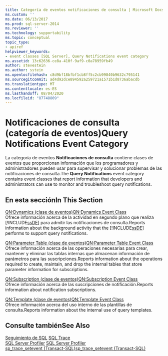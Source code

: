 ```yaml
---
title: Categoría de eventos notificaciones de consulta | Microsoft Docs
ms.custom: ''
ms.date: 06/13/2017
ms.prod: sql-server-2014
ms.reviewer: ''
ms.technology: supportability
ms.topic: conceptual
topic_type:
- apiref
helpviewer_keywords:
- event classes [SQL Server], Query Notifications event category
ms.assetid: 13c62636-ce8a-410f-9af9-c0a78959fb49
author: stevestein
ms.author: sstein
ms.openlocfilehash: c8d9bf18bfbf1cb8ff5c2cb99840b9632c795141
ms.sourcegitcommit: ad4d92dce894592a259721a1571b1d8736abacdb
ms.translationtype: MT
ms.contentlocale: es-ES
ms.lasthandoff: 08/04/2020
ms.locfileid: "87748809"
---
```

# <a name="query-notifications-event-category"></a><span data-ttu-id="cc20d-102">Notificaciones de consulta (categoría de eventos)</span><span class="sxs-lookup"><span data-stu-id="cc20d-102">Query Notifications Event Category</span></span>
  <span data-ttu-id="cc20d-103">La categoría de eventos **Notificaciones de consulta** contiene clases de eventos que proporcionan información que los programadores y administradores pueden usar para supervisar y solucionar problemas de las notificaciones de consulta.</span><span class="sxs-lookup"><span data-stu-id="cc20d-103">The **Query Notifications** event category contains event classes that report information that developers and administrators can use to monitor and troubleshoot query notifications.</span></span>  
  
## <a name="in-this-section"></a><span data-ttu-id="cc20d-104">En esta sección</span><span class="sxs-lookup"><span data-stu-id="cc20d-104">In This Section</span></span>  
 [<span data-ttu-id="cc20d-105">QN:Dynamics (clase de eventos)</span><span class="sxs-lookup"><span data-stu-id="cc20d-105">QN:Dynamics Event Class</span></span>](qn-dynamics-event-class.md)  
 <span data-ttu-id="cc20d-106">Ofrece información acerca de la actividad en segundo plano que realiza [!INCLUDE[ssDE](../../includes/ssde-md.md)] para admitir las notificaciones de consulta.</span><span class="sxs-lookup"><span data-stu-id="cc20d-106">Reports information about the background activity that the [!INCLUDE[ssDE](../../includes/ssde-md.md)] performs to support query notifications.</span></span>  
  
 [<span data-ttu-id="cc20d-107">QN:Parameter Table (clase de eventos)</span><span class="sxs-lookup"><span data-stu-id="cc20d-107">QN:Parameter Table Event Class</span></span>](qn-parameter-table-event-class.md)  
 <span data-ttu-id="cc20d-108">Ofrece información acerca de las operaciones necesarias para crear, mantener y eliminar las tablas internas que almacenan información de parámetros para las suscripciones.</span><span class="sxs-lookup"><span data-stu-id="cc20d-108">Reports information about the operations required to create, maintain, and drop the internal tables that store parameter information for subscriptions.</span></span>  
  
 [<span data-ttu-id="cc20d-109">QN:Subscription (clase de eventos)</span><span class="sxs-lookup"><span data-stu-id="cc20d-109">QN:Subscription Event Class</span></span>](qn-subscription-event-class.md)  
 <span data-ttu-id="cc20d-110">Ofrece información acerca de las suscripciones de notificación.</span><span class="sxs-lookup"><span data-stu-id="cc20d-110">Reports information about notification subscriptions.</span></span>  
  
 [<span data-ttu-id="cc20d-111">QN:Template (clase de eventos)</span><span class="sxs-lookup"><span data-stu-id="cc20d-111">QN:Template Event Class</span></span>](qn-template-event-class.md)  
 <span data-ttu-id="cc20d-112">Ofrece información acerca del uso interno de las plantillas de consulta.</span><span class="sxs-lookup"><span data-stu-id="cc20d-112">Reports information about the internal use of query templates.</span></span>  
  
## <a name="see-also"></a><span data-ttu-id="cc20d-113">Consulte también</span><span class="sxs-lookup"><span data-stu-id="cc20d-113">See Also</span></span>  
 <span data-ttu-id="cc20d-114">[Seguimiento de SQL](../sql-trace/sql-trace.md) </span><span class="sxs-lookup"><span data-stu-id="cc20d-114">[SQL Trace](../sql-trace/sql-trace.md) </span></span>  
 <span data-ttu-id="cc20d-115">[SQL Server Profiler](../../tools/sql-server-profiler/sql-server-profiler.md) </span><span class="sxs-lookup"><span data-stu-id="cc20d-115">[SQL Server Profiler](../../tools/sql-server-profiler/sql-server-profiler.md) </span></span>  
 [<span data-ttu-id="cc20d-116">sp_trace_setevent &#40;Transact-SQL&#41;</span><span class="sxs-lookup"><span data-stu-id="cc20d-116">sp_trace_setevent &#40;Transact-SQL&#41;</span></span>](/sql/relational-databases/system-stored-procedures/sp-trace-setevent-transact-sql)  
  
  
